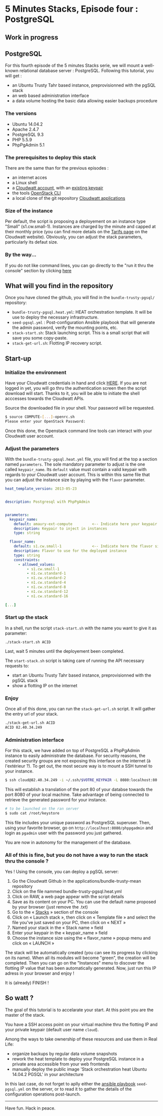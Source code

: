 # 5 Minutes Stacks, Episode four : PostgreSQL
## Work in progress

## PostgreSQL

For this fourth episode of the 5 minutes Stacks serie, we will mount a well-known relational database server : PostgreSQL. 
Following this tutorial, you will get :

* an Ubuntu Trusty Tahr based instance, preprovisionned with the pgSQL stack
* an web based administration interface
* a data volume hosting the basic data allowing easier backups procedure 

### The versions

* Ubuntu 14.04.2
* Apache 2.4.7
* PostgreSQL 9.3
* PHP 5.5.9
* PhpPgAdmin 5.1

### The prerequisites to deploy this stack

There are the same than for the previous episodes :

* an internet acces
* a Linux shell
* a [Cloudwatt account](https://www.cloudwatt.com/authentification), with an [existing keypair](https://console.cloudwatt.com/project/access_and_security/?tab=access_security_tabs__keypairs_tab)
* the tools [OpenStack CLI](http://docs.openstack.org/cli-reference/content/install_clients.html)
* a local clone of the git repository [Cloudwatt applications](https://github.com/cloudwatt/applications)

### Size of the instance

Per default, the script is proposing a deployement on an instance type "Small" (s1.cw.small-1). Instances are charged by the minute and capped at their monthly price (you can find more details on the [Tarifs page](https://www.cloudwatt.com/fr/produits/tarifs.html) on the Cloudwatt website). Obviously, you can adjust the stack parameters, particularly its defaut size.

### By the way...

If you do not like command lines, you can go directly to the "run it thru the console" section by clicking [here](#console) 

## What will you find in the repository

Once you have cloned the github, you will find in the `bundle-trusty-pgsql/` repository:

* `bundle-trusty-pgsql.heat.yml`: HEAT orchestration template. It will be use to deploy the necessary infrastructure.
* `seed-pgsql.yml` : Post-configuration Ansible playbook that will generate the admin password, verify the mounting points, etc.
* `stack-start.sh`: Stack launching script. This is a small script that will save you some copy-paste.
* `stack-get-url.sh`: Flotting IP recovery script.

## Start-up

### Initialize the environment

Have your Cloudwatt credentials in hand and click [HERE](https://console.cloudwatt.com/project/access_and_security/api_access/openrc/). 
If you are not logged in yet, you will go thru the authentication screen then the script download will start. Thanks to it, you will be able to initiate the shell acccesses towards the Cloudwatt APIs.

Source the downloaded file in your shell. Your password will be requested. 

~~~ bash
$ source COMPUTE-[...]-openrc.sh
Please enter your OpenStack Password:

~~~

Once this done, the Openstack command line tools can interact with your Cloudwatt user account.

### Adjust the parameters

With the `bundle-trusty-pgsql.heat.yml` file, you will find at the top a section named `parameters`. The sole mandatory parameter to adjust is the one called `keypair_name`. Its `default` value must contain a valid keypair with regards to your Cloudwatt user account. This is within this same file that you can adjust the instance size by playing with the `flavor` parameter.

~~~ yaml
heat_template_version: 2013-05-23


description: Postgresql with PhpPgAdmin


parameters:
  keypair_name:
    default: amaury-ext-compute         <-- Indicate here your keypair
    description: Keypair to inject in instances
    type: string

  flavor_name:
    default: s1.cw.small-1              <-- Indicate here the flavor size
    description: Flavor to use for the deployed instance
    type: string
    constraints:
      - allowed_values:
          - s1.cw.small-1
          - n1.cw.standard-1
          - n1.cw.standard-2
          - n1.cw.standard-4
          - n1.cw.standard-8
          - n1.cw.standard-12
          - n1.cw.standard-16

[...]
~~~

### Start up the stack

In a shell, run the script `stack-start.sh` with the name you want to give it as parameter:

~~~
./stack-start.sh ACID
~~~

Last, wait 5 minutes until the deployement been completed.

The  `start-stack.sh` script is taking care of running the API necessary requests to: 

* start an Ubuntu Trusty Tahr based instance, preprovisionned with the pgSQL stack
* show a flotting IP on the internet


### Enjoy

Once all of this done, you can run the `stack-get-url.sh` script. It will gather the entry url of your stack.

~~~ bash
./stack-get-url.sh ACID
ACID 82.40.34.249
~~~ 

### Administration interface

For this stack, we have added on top of PostgreSQL a PhpPgAdmin instance to easily administrate the database.
For security reasons, the created security groups are not exposing this interface on the internet (à l'extérieur ?). To get out, the most secure way is to mount a SSH tunnel to your instance.

~~~ bash
$ ssh cloud@82.40.34.249 -i ~/.ssh/$VOTRE_KEYPAIR -L 8080:localhost:80
~~~

This will establish a translation of the port 80 of your databse towards the port 8080 of your local machine. Take advantage of being connected to retrieve the generated password for your instance.


~~~ bash
# to be launched on the ran server
$ sudo cat /root/keystore
~~~

This file includes your unique password as PostgreSQL superuser.
Then, using your favorite browser, go on `http://localhost:8080/phppgadmin` and login as `pgadmin` user with the password you just gathered.

You are now in autonomy for the management of the database.


<a name="console" />

### All of this is fine, but you do not have a way to run the stack thru the console ?

Yes ! Using the console, you can deploy a pgSQL server:

1.	Go the Cloudwatt Github in the applications/bundle-trusty-mean repository
2.	Click on the file nammed bundle-trusty-pgsql.heat.yml
3.	Click on RAW, a web page appear with the script details
4.	Save as its content on your PC. You can use the default name proposed by your browser (just remove the .txt)
5.  Go to the « [Stacks](https://console.cloudwatt.com/project/stacks/) » section of the console
6.	Click on « Launch stack », then click on « Template file » and select the file you've just saved on your PC, then click on « NEXT »
7.	Named your stack in the « Stack name » field
8.	Enter your keypair in the « keypair_name » field
9.	Choose the instance size using the « flavor_name » popup menu and click on « LAUNCH »

The stack will be automatically created (you can see its progress by clicking on its name). When all its modules will become "green", the creation will be completed. Then you can go on the "Instances" menu to discover the flotting IP value that has been automatically generated. Now, just run this IP adress in your browser and enjoy !

It is (already) FINISH !


## So watt ?

The goal of this tutorial is to accelarate your start. At this point you are the master of the stack.

You have a SSH access point on your virtual machine thru the flotting IP and your private keypair (default user name `cloud`).

Among the ways to take ownership of these resources and use them in Real Life:

* organize backups by regular data volume snapshots
* rework the heat template to deploy your PostgreSQL instance in a private area accessible from your web frontends
* manually deploy the public image 'Stack orchestration heat Ubuntu 14.04.2 PGSQL' in your architecture

In this last case, do not forget to aplly either the [ansible playbook](http://docs.ansible.com/playbooks.html) `seed-pgsql.yml` on the server, or to read it to gather the details of the configuration operations post-launch.

-----
Have fun. Hack in peace.
